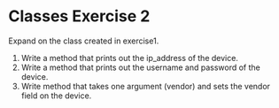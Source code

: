 # Classes Exercise 2

Expand on the class created in exercise1.

1. Write a method that prints out the ip_address of the device.
2. Write a method that prints out the username and password of the device.
3. Write method that takes one argument (vendor) and sets the vendor field on the device.
